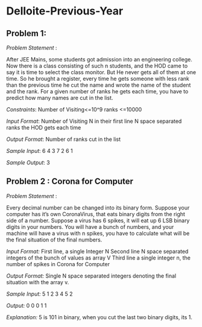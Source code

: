 # Delloite-Previous-Year
## Problem 1:

*Problem Statement* :

After JEE Mains, some students got admission into an engineering college. Now there is a class consisting of such n students, and the HOD came to say it is time to select the class monitor. But He never gets all of them at one time. So he brought a register, every time he gets someone with less rank than the previous time he cut the name and wrote the name of the student and the rank.
For a given number of ranks he gets each time, you have to predict how many names are cut in the list.

*Constraints*:
Number of Visiting<=10^9
ranks <=10000

*Input Format*:
Number of Visiting N in their first line
N space separated ranks the HOD gets each time

*Output Format*:
Number of ranks cut in the list

*Sample Input*:
6
4 3 7 2 6 1

*Sample Output*:
3

## Problem 2 : Corona for Computer  
*Problem Statement* :

Every decimal number can be changed into its binary form. Suppose your computer has it’s own CoronaVirus, that eats binary digits from the right side of a number. Suppose a virus has 6 spikes, it will eat up 6 LSB binary digits in your numbers.
You will have a bunch of numbers, and your machine will have a virus with n spikes, you have to calculate what will be the final situation of the final numbers.

*Input Format:*
First line, a single Integer N
Second line N space separated integers of the bunch of values as array V
Third line a single integer n, the number of spikes in Corona for Computer

*Output Format:*
Single N space separated integers denoting the final situation with the array v.

*Sample Input:*
5
1 2 3 4 5
2

*Output:*
0 0 0 1 1

*Explanation:*
5 is 101 in binary, when you cut the last two binary digits, its 1.
